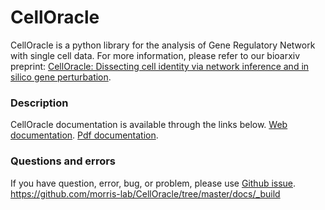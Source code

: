 # CellOracle
CellOracle is a python library for the analysis of Gene Regulatory Network with single cell data.
For more information, please refer to our bioarxiv preprint: [CellOracle: Dissecting cell identity via network inference and in silico gene perturbation](https://).


### Description
CellOracle documentation is available through the links below.
[Web documentation](https://morris-lab.github.io/CellOracle.documentation/).
[Pdf documentation](https://github.com/morris-lab/CellOracle/tree/master/docs/celloracle.pdf).


### Questions and errors
If you have question, error, bug, or problem, please use [Github issue](https://github.com/morris-lab/CellOracle/issues).
https://github.com/morris-lab/CellOracle/tree/master/docs/_build
